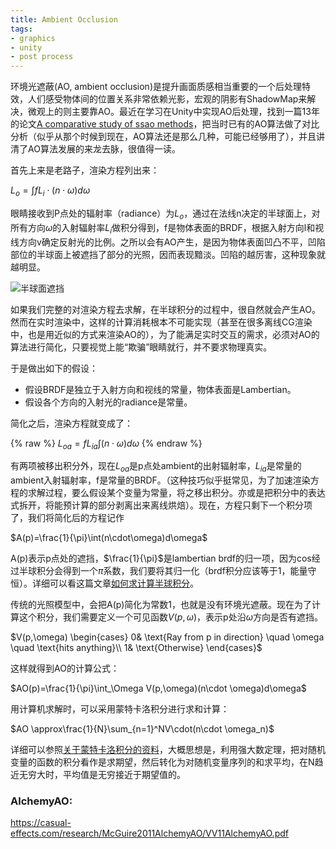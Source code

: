 ```yaml
---
title: Ambient Occlusion
tags:
- graphics
- unity
- post process
---
```


环境光遮蔽(AO, ambient occlusion)是提升画面质感相当重要的一个后处理特效，人们感受物体间的位置关系非常依赖光影，宏观的阴影有ShadowMap来解决，微观上的则主要靠AO。最近在学习在Unity中实现AO后处理，找到一篇13年的论文[A comparative study of ssao methods](https://www.gamedevs.org/uploads/comparative-study-of-ssao-methods.pdf)，把当时已有的AO算法做了对比分析（似乎从那个时候到现在，AO算法还是那么几种，可能已经够用了），并且讲清了AO算法发展的来龙去脉，很值得一读。

首先上来是老路子，渲染方程列出来：

$L_o=\int fL_i\cdot(n\cdot\omega)d\omega$

眼睛接收到P点处的辐射率（radiance）为$L_o$，通过在法线n决定的半球面上，对所有方向$\omega$的入射辐射率$L_i$做积分得到，f是物体表面的BRDF，根据入射方向l和视线方向v确定反射光的比例。之所以会有AO产生，是因为物体表面凹凸不平，凹陷部位的半球面上被遮挡了部分的光照，因而表现黯淡。凹陷的越厉害，这种现象就越明显。

![半球面遮挡](https://bl3301files.storage.live.com/y4mL3up2eBBjrXw_e-MkVyXraz030aLqD___CBg0iM0wFaMAh9HimDeCaqW4oi23k6BW5xUmLcWJyDlh0wpfdysGht19E8-qcyHgrY-DhXLIRiqNGeY_iAvX_jKG-axusO3o44JuqZ7VQd2JRjSvz3WtS_BWY-S0Y5kPDSkPLJeqtRiW4G1Y_WUgymiECDad2Uv?width=574&height=376&cropmode=none)

如果我们完整的对渲染方程去求解，在半球积分的过程中，很自然就会产生AO。然而在实时渲染中，这样的计算消耗根本不可能实现（甚至在很多离线CG渲染中，也是用近似的方式来渲染AO的），为了能满足实时交互的需求，必须对AO的算法进行简化，只要视觉上能“欺骗”眼睛就行，并不要求物理真实。

于是做出如下的假设：

* 假设BRDF是独立于入射方向和视线的常量，物体表面是Lambertian。
* 假设各个方向的入射光的radiance是常量。

简化之后，渲染方程就变成了：

{% raw %}
$L_{oa}=fL_{ia}\int(n\cdot\omega)d\omega$
{% endraw %}

有两项被移出积分外，现在$L_{oa}$是p点处ambient的出射辐射率，$L_{ia}$是常量的ambient入射辐射率，f是常量的BRDF。（这种技巧似乎挺常见，为了加速渲染方程的求解过程，要么假设某个变量为常量，将之移出积分。亦或是把积分中的表达式拆开，将能预计算的部分剥离出来离线烘焙）。现在，方程只剩下一个积分项了，我们将简化后的方程记作

$A(p)=\frac{1}{\pi}\int(n\cdot\omega)d\omega$


A(p)表示p点处的遮挡，$\frac{1}{\pi}$是lambertian brdf的归一项，因为cos经过半球积分会得到一个$\pi$系数，我们要将其归一化（brdf积分应该等于1，能量守恒）。详细可以看这篇文章[如何求计算半球积分](http://www.pbr-book.org/3ed-2018/Color_and_Radiometry/Working_with_Radiometric_Integrals.html)。

传统的光照模型中，会把A(p)简化为常数1，也就是没有环境光遮蔽。现在为了计算这个积分，我们需要定义一个可见函数$V(p,\omega)$，表示p处沿$\omega$方向是否有遮挡。

$V(p,\omega)
\begin{cases}
0& \text{Ray from p in direction} \quad \omega \quad \text{hits anything}\\
1& \text{Otherwise}
\end{cases}$

这样就得到AO的计算公式：

$AO(p)=\frac{1}{\pi}\int_\Omega V(p,\omega)(n\cdot \omega)d\omega$

用计算机求解时，可以采用蒙特卡洛积分进行求和计算：

$AO \approx\frac{1}{N}\sum_{n=1}^NV\cdot(n\cdot \omega_n)$

详细可以参照[关于蒙特卡洛积分的资料](https://blog.csdn.net/hellocsz/article/details/94400402)，大概思想是，利用强大数定理，把对随机变量的函数的积分看作是求期望，然后转化为对随机变量序列的和求平均，在N趋近无穷大时，平均值是无穷接近于期望值的。

### AlchemyAO:
 https://casual-effects.com/research/McGuire2011AlchemyAO/VV11AlchemyAO.pdf